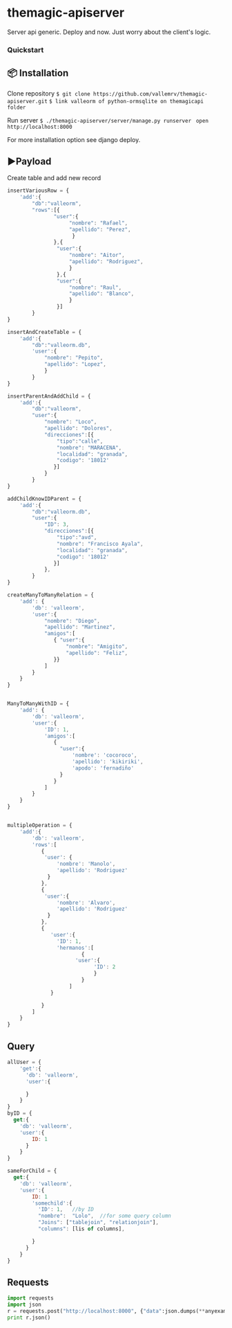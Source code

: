 # themagic-apiserver
Server api generic. Deploy and now. Just worry about the client's logic.

### Quickstart
:package: Installation
-----------------------

Clone repository
`$ git clone https://github.com/vallemrv/themagic-apiserver.git`
`$ link valleorm of python-ormsqlite on themagicapi folder`

Run server
`$ ./themagic-apiserver/server/manage.py runserver `
`open http://localhost:8000`

For more installation option see django deploy.

:arrow_forward:Payload
----------------------
Create table and add new record
```javascript
insertVariousRow = {
    'add':{
        "db":"valleorm",
        "rows":[{
               "user":{
                    "nombre": "Rafael",
                    "apellido": "Perez",
                     }
               },{
                "user":{
                    "nombre": "Aitor",
                    "apellido": "Rodriguez",
                    }
                },{
                "user":{
                    "nombre": "Raul",
                    "apellido": "Blanco",
                    }
                }]
        }
}

insertAndCreateTable = {
    'add':{
        "db":"valleorm.db",
        'user':{
            "nombre": "Pepito",
            "apellido": "Lopez",
            }
        }
}

insertParentAndAddChild = {
    'add':{
        "db":"valleorm",
        "user":{
            "nombre": "Loco",
            "apellido": "Dolores",
            "direcciones":[{
                "tipo":"calle",
                "nombre": "MARACENA",
                "localidad": "granada",
                "codigo": '18012'
               }]
            }
        }
}

addChildKnowIDParent = {
    'add':{
        "db":"valleorm.db",
        "user":{
            "ID": 3,
            "direcciones":[{
                "tipo":"avd",
                "nombre": "Francisco Ayala",
                "localidad": "granada",
                "codigo": '18012'
               }]
            },
        }
}

createManyToManyRelation = {
    'add': {
        'db': 'valleorm',
        'user':{
            "nombre": "Diego",
            "apellido": "Martinez",
            "amigos":[
               { "user":{
                   "nombre": "Amigito",
                   "apellido": "Feliz",
               }}
            ]
        }
    }
}


ManyToManyWithID = {
    'add': {
        'db': 'valleorm',
        'user':{
            'ID': 1,
            'amigos':[
               {
                 "user":{
                     'nombre': 'cocoroco',
                     'apellido': 'kikiriki',
                     'apodo': 'fernadiño'
                 }
               }
            ]
        }
    }
}


multipleOperation = {
    'add':{
        'db': 'valleorm',
        'rows':[
           {
            'user': {
                'nombre': 'Manolo',
                'apellido': 'Rodriguez'
             }
           },
           {
            'user':{
                'nombre': 'Alvaro',
                'apellido': 'Rodriguez'
             }
           },
           {
              'user':{
                'ID': 1,
                'hermanos':[
                        {
                      'user':{
                            'ID': 2
                            }
                        }
                    ]
              }

           }
        ]
    }
}
```
Query
-----
```javascript
allUser = {
    'get':{
      'db': 'valleorm',
      'user':{

      }
    }
}
byID = {
  get:{
    'db': 'valleorm',
    'user':{
        ID: 1
      }
    }
}

sameForChild = {
  get:{
    'db': 'valleorm',
    'user':{
        ID: 1
        'somechild':{
          'ID': 1,   //by ID
          "nombre":  "Lolo",  //for some query column
          "Joins": ["tablejoin", "relationjoin"],
          "columns": [lis of columns],

        }
      }
    }
}

```

Requests
--------
```python
import requests
import json
r = requests.post("http://localhost:8000", {"data":json.dumps(**anyexample**)})
print r.json()

```
